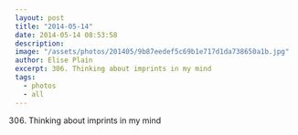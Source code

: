 ```yaml
---
layout: post
title: "2014-05-14"
date: 2014-05-14 08:53:58
description: 
image: "/assets/photos/201405/9b87eedef5c69b1e717d1da738650a1b.jpg"
author: Elise Plain
excerpt: 306. Thinking about imprints in my mind
tags: 
  - photos
  - all
---
```


306. Thinking about imprints in my mind
<p></p>

